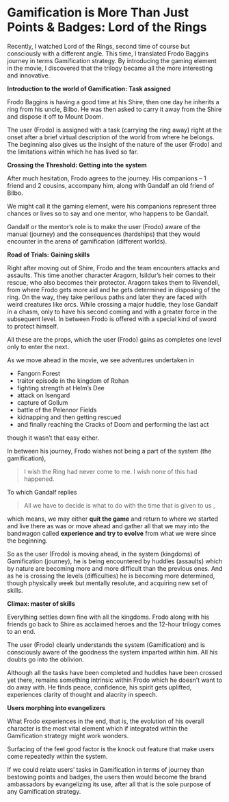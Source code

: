 # Gamification is More Than Just Points & Badges: Lord of the Rings

Recently,  I watched Lord of the Rings, second time of course but consciously with a different angle. This time, I translated Frodo Baggins journey in terms Gamification strategy. By introducing the gaming element in the movie, I discovered that the trilogy became all the more interesting and innovative.

**Introduction to the world of Gamification: Task assigned**

Frodo Baggins is having a good time at his Shire, then one day he inherits a ring from his uncle, Bilbo. He was then asked to carry it away from the Shire and dispose it off to Mount Doom.

The user (Frodo) is assigned with a task (carrying the ring away) right at the onset after a brief virtual description of the world from where he belongs. The beginning also gives us the insight of the nature of the user (Frodo) and the limitations within which he has lived so far.

**Crossing the Threshold: Getting into the system**

After much hesitation, Frodo agrees to the journey. His companions – 1 friend and 2 cousins, accompany him, along with Gandalf an old friend of Bilbo.

We might call it the gaming element, were his companions represent three chances or lives so to say and one mentor, who happens to be Gandalf.

Gandalf or the mentor’s role is to make the user (Frodo) aware of the manual (journey) and the consequences (hardships) that they would encounter in the arena of gamification (different worlds).

**Road of Trials:** **Gaining skills**

Right after moving out of Shire, Frodo and the team encounters attacks and assaults. This time another character Aragorn, Isildur’s heir comes to their rescue, who also becomes their protector. Aragorn takes them to Rivendell, from where Frodo gets more aid and he gets determined in disposing of the ring. On the way, they take perilous paths and later they are faced with weird creatures like orcs. While crossing a major huddle, they lose Gandalf in a chasm, only to have his second coming and with a greater force in the subsequent level. In between Frodo is offered with a special kind of sword to protect himself.

All these are the props, which the user (Frodo) gains as completes one level only to enter the next.

As we move ahead in the movie, we see adventures undertaken in 

- Fangorn Forest
- traitor episode in the kingdom of Rohan
- fighting strength at Helm’s Dee
- attack on Isengard
- capture of Gollum
- battle of the Pelennor Fields
- kidnapping and then getting rescued 
- and finally reaching the Cracks of Doom and performing the last act

though it wasn’t that easy either.

In between his journey, Frodo wishes not being a part of the system (the gamification), 

> I wish the Ring had never come to me. I wish none of this had happened.

To which Gandalf replies 

> All we have to decide is what to do with the time that is given to us , 

which means, we may either **quit the game** and return to where we started and live there as was or move ahead and gather all that we may into the bandwagon called **experience and try to evolve** from what we were since the beginning.

So as the user (Frodo) is moving ahead, in the system (kingdoms) of Gamification (journey), he is being encountered by huddles (assaults) which by nature are becoming more and more difficult than the previous ones. And as he is crossing the levels (difficulties) he is becoming more determined, though physically week but mentally resolute, and acquiring new set of skills.

**Climax: master of skills**

Everything settles down fine with all the kingdoms. Frodo along with his friends go back to Shire as acclaimed heroes and the 12-hour trilogy comes to an end.

The user (Frodo) clearly understands the system (Gamification) and is consciously aware of the goodness the system imparted within him. All his doubts go into the oblivion.

Although all the tasks have been completed and huddles have been crossed yet there, remains something intrinsic within Frodo which he doesn’t want to do away with. He finds peace, confidence, his spirit gets uplifted, experiences clarity of thought and alacrity in speech.

**Users morphing into evangelizers**

What Frodo experiences in the end, that is, the evolution of his overall character is the most vital element which if integrated within the Gamification strategy might work wonders.

Surfacing of the feel good factor is the knock out feature that make users come repeatedly within the system.

If we could relate users’ tasks in Gamification in terms of journey than bestowing points and badges, the users then would become the brand ambassadors by evangelizing its use, after all that is the sole purpose of any Gamification strategy.